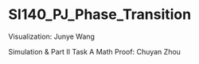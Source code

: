 # SI140_PJ_Phase_Transition

Visualization: Junye Wang

Simulation & Part II Task A Math Proof: Chuyan Zhou

